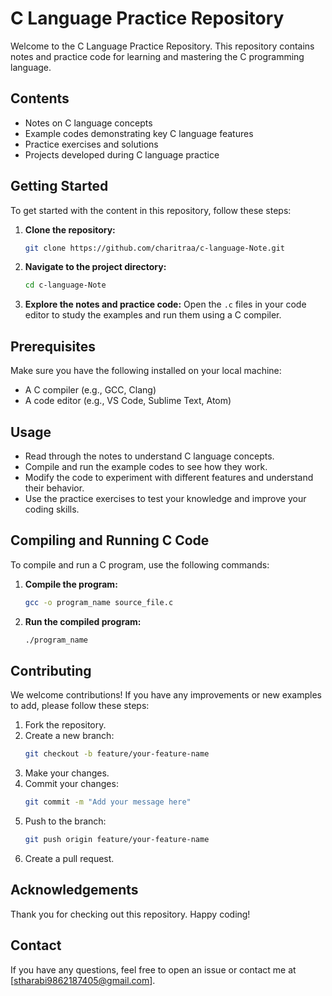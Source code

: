 # C Language Practice Repository

Welcome to the C Language Practice Repository. This repository contains notes and practice code for learning and mastering the C programming language.

## Contents

- Notes on C language concepts
- Example codes demonstrating key C language features
- Practice exercises and solutions
- Projects developed during C language practice

## Getting Started

To get started with the content in this repository, follow these steps:

1. **Clone the repository:**
    ```bash
    git clone https://github.com/charitraa/c-language-Note.git
    ```

2. **Navigate to the project directory:**
    ```bash
    cd c-language-Note
    ```

3. **Explore the notes and practice code:**
    Open the `.c` files in your code editor to study the examples and run them using a C compiler.

## Prerequisites

Make sure you have the following installed on your local machine:

- A C compiler (e.g., GCC, Clang)
- A code editor (e.g., VS Code, Sublime Text, Atom)

## Usage

- Read through the notes to understand C language concepts.
- Compile and run the example codes to see how they work.
- Modify the code to experiment with different features and understand their behavior.
- Use the practice exercises to test your knowledge and improve your coding skills.

## Compiling and Running C Code

To compile and run a C program, use the following commands:

1. **Compile the program:**
    ```bash
    gcc -o program_name source_file.c
    ```

2. **Run the compiled program:**
    ```bash
    ./program_name
    ```

## Contributing

We welcome contributions! If you have any improvements or new examples to add, please follow these steps:

1. Fork the repository.
2. Create a new branch:
    ```bash
    git checkout -b feature/your-feature-name
    ```
3. Make your changes.
4. Commit your changes:
    ```bash
    git commit -m "Add your message here"
    ```
5. Push to the branch:
    ```bash
    git push origin feature/your-feature-name
    ```
6. Create a pull request.

## Acknowledgements

Thank you for checking out this repository. Happy coding!

## Contact

If you have any questions, feel free to open an issue or contact me at [stharabi9862187405@gmail.com].
